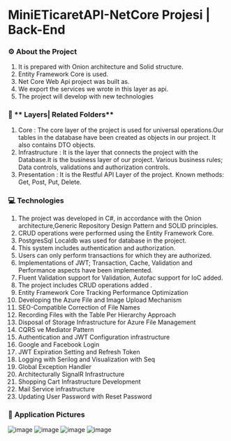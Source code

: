 
# MiniETicaretAPI-NetCore Projesi | Back-End

### :gear: **About the Project** 

1. It is prepared with Onion architecture and Solid structure.
2. Entity Framework Core is used. 
3. Net Core Web Api project was built as. 
4. We export the services we wrote in this layer as api.
5. The project will develop with new technologies


### :open_file_folder: ** Layers| Related Folders**

1. Core : The core layer of the project is used for universal operations.Our tables in the database have been created as objects in our project. It also contains DTO objects.
2. Infrastructure : It is the layer that connects the project with the Database.It is the business layer of our project. Various business rules; Data controls, validations and authorization controls.
3. Presentation : It is the Restful API Layer of the project. Known methods: Get, Post, Put, Delete.


### :computer: **Technologies** 

1. The project was developed in C#, in accordance with the Onion architecture,Generic Repository Design Pattern and SOLID principles.
2. CRUD operations were performed using the Entity Framework Core.
3. PostgresSql Localdb was used for database in the project.
4. This system includes authentication and authorization.
5. Users can only perform transactions for which they are authorized.
6. Implementations of JWT; Transaction, Cache, Validation and Performance aspects have been implemented.
7. Fluent Validation support for Validation, Autofac support for IoC added.
8. The project includes CRUD operations added .
9. Entity Framework Core Tracking Performance Optimization
10. Developing the Azure File and Image Upload Mechanism
11. SEO-Compatible Correction of File Names
12. Recording Files with the Table Per Hierarchy Approach
13. Disposal of Storage Infrastructure for Azure File Management
14. CQRS ve Mediator Pattern 
15. Authentication and JWT Configuration infrastructure
16. Google and Facebook Login
17. JWT Expiration Setting and Refresh Token
18. Logging with Serilog and Visualization with Seq
19. Global Exception Handler
20. Architecturally SignalR Infrastructure
21. Shopping Cart Infrastructure Development
22. Mail Service infrastructure
23. Updating User Password with Reset Password


### :floppy_disk: **Application Pictures**
![image](https://user-images.githubusercontent.com/109723263/196954668-1e57c154-f0c0-4081-86ba-dc0e11a4fc2a.png)
![image](https://user-images.githubusercontent.com/109723263/196954689-211fbb26-eb84-46d0-b823-24e2a3427c6f.png)
![image](https://user-images.githubusercontent.com/109723263/196954712-4d216456-5d89-488a-944b-b3ed62e6c509.png)
![image](https://user-images.githubusercontent.com/109723263/197343547-837d9cbc-e7cb-4b72-8583-20254b67e06d.png)



